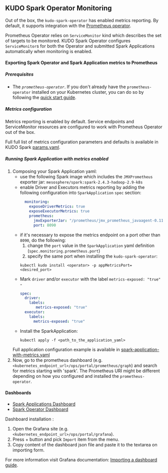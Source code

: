 KUDO Spark Operator Monitoring
---

Out of the box, the `kudo-spark-operator` has enabled metrics reporting. 
By default, it supports integration with the [Prometheus operator](https://github.com/coreos/prometheus-operator).

Prometheus Operator relies on `ServiceMonitor` kind which describes the set of targets to be monitored. 
KUDO Spark Operator configures `ServiceMonitor`s for both the Operator and submitted Spark Applications automatically 
when monitoring is enabled.

#### Exporting Spark Operator and Spark Application metrics to Prometheus

##### Prerequisites
* The *`prometheus-operator`*.
If you don't already have the `prometheus-operator` installed on your Kubernetes cluster, you can do so by following
the [quick start guide](https://github.com/coreos/prometheus-operator#quickstart).

##### Metrics configuration
Metrics reporting is enabled by default. Service endpoints and ServiceMonitor resources are configured to work with Prometheus Operator
out of the box.

Full full list of metrics configuration parameters and defaults is available in KUDO Spark [params.yaml](../../operator/params.yaml).

##### Running Spark Application with metrics enabled
1) Composing your Spark Application yaml:
   - use the following Spark image which includes the `JMXPrometheus` exporter jar: `mesosphere/spark:spark-2.4.3-hadoop-2.9-k8s`
   - enable Driver and Executors metrics reporting by adding the following configuration into `SparkApplication` `spec` section:
     ```yaml
       monitoring:
         exposeDriverMetrics: true
         exposeExecutorMetrics: true
         prometheus:
           jmxExporterJar: "/prometheus/jmx_prometheus_javaagent-0.11.0.jar"
           port: 8090
     ```  
   - if it's necessary to expose the metrics endpoint on a port other than `8090`, do the following:
     1) change the `port` value in the `SparkApplication` yaml definition (`spec.monitoring.prometheus.port`)
     1) specify the same port when installing the `kudo-spark-operator`:  
     ```
     kubectl kudo install <operator> -p appMetricsPort=<desired_port>
     ```
   - Mark `driver` and/or `executor` with the label `metrics-exposed: "true"` -
     ```yaml
     spec:
       driver:
         labels:
            metrics-exposed: "true"
       executor:
         labels:
           metrics-exposed: "true"
     ```
   - Install the SparkApplication:
     ```
     kubectl apply -f <path_to_the_application_yaml>   
     ```
   Full application configuration example is available in [spark-application-with-metrics.yaml](resources/monitoring/spark-application-with-metrics.yaml)
1) Now, go to the prometheus dashboard (e.g. `<kubernetes_endpoint_url>/ops/portal/prometheus/graph`) and search for metrics 
starting with 'spark'. The Prometheus URI might be different depending on how you configured and installed the `prometheus-operator`. 

#### Dashboards
 * [Spark Applications Dashboard](resources/dashboards/grafana_spark_applications.json) 
 * [Spark Operator Dashboard](resources/dashboards/grafana_spark_operator.json)
 
 Dashboard installation : 
1) Open the Grafana site (e.g. `<kubernetes_endpoint_url>/ops/portal/grafana`).  
1) Press + button and pick `Import` item from the menu.  
1) Copy content of the dashboard json file and paste it to the textarea on importing form. 

For more information visit Grafana documentation: [Importing a dashboard guide](https://grafana.com/docs/reference/export_import/#importing-a-dashboard). 